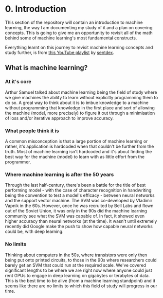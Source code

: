 # 0. Introduction
This section of the repository will contain an introduction to machine learning, the way I am documenting my study of it and a plan on covering concepts. This is going to give me an opportunity to revisit all of the math behind some of machine learning's most fundamental constructs.

Everything learnt on this journey to revisit machine learning concepts and study further, is from [this YouTube playlist](https://www.youtube.com/playlist?list=PLQVvvaa0QuDfKTOs3Keq_kaG2P55YRn5v) by [sentdex](https://www.youtube.com/@sentdex).

## What is machine learning?

### At it's core
Arthur Samuel talked about machine learning being the field of study where we give machines the ability to learn without explicitly programming them to do so. A great way to think about it is to imbue knowledge to a machine without programming that knowledge in the first place and sort of allowing the machine (model, more precisely) to figure it out through a minimisation of loss and/or iterative approach to improve accuracy.

### What people think it is
A common misconception is that a large portion of machine learning or rather, it's application is hardcoded when that couldn't be further from the truth. Most of machine learning isn't hardcoded and it's about finding the best way for the machine (model) to learn with as little effort from the programmer.

### Where machine learning is after the 50 years
Through the last half-century, there's been a battle for the title of best performing model - with the case of character recognition in handwriting being the convention to test a model's efficacy - between neural networks and the support vector machine. The SVM was co-developed by Vladimir Vapnik in the 60s. However, once he was recruited by Bell Labs and flown out of the Soviet Union, it was only in the 90s did the machine learning community see what the SVM was capable of. In fact, it showed even higher accuracy than neural networks (at the time). It wasn't until extremely recently did Google make the push to show how capable neural networks could be, with deep learning.

### No limits
Thinking about computers in the 50s, where transistors were only then being put onto printed circuits, to those in the 90s where researchers could barely get an SVM that could run at the required scale. We've covered significant lengths to be where we are right now where anyone could just rent GPUs to engage in deep learning on gigabytes or terabytes of data. This is the best time to be alive (from a machine learning standpoint) and it seems like there are no limits to which this field of study will progress in our time.